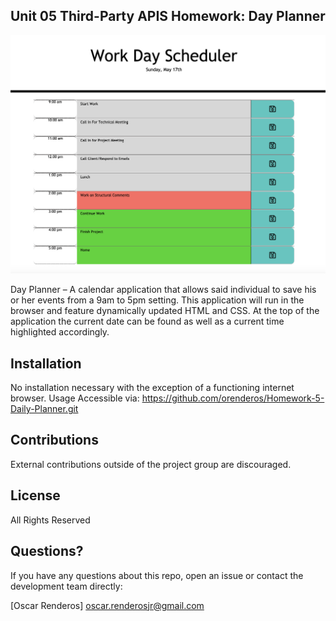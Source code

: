 ## Unit 05 Third-Party APIS Homework: Day Planner
 
<img width="1200" alt="app" src="https://github.com/orenderos/Homework-5-Daily-Planner/blob/master/Image.png" >

Day Planner – A calendar application that allows said individual to save his or her events from a 9am to 5pm setting. This application will run in the browser and feature dynamically updated HTML and CSS. At the top of the application the current date can be found as well as a current time highlighted accordingly. 


## Installation
No installation necessary with the exception of a functioning internet browser.
Usage
Accessible via: https://github.com/orenderos/Homework-5-Daily-Planner.git

## Contributions
External contributions outside of the project group are discouraged.

## License
All Rights Reserved

## Questions?
If you have any questions about this repo, open an issue or contact the development team directly:

 [Oscar Renderos] oscar.renderosjr@gmail.com

